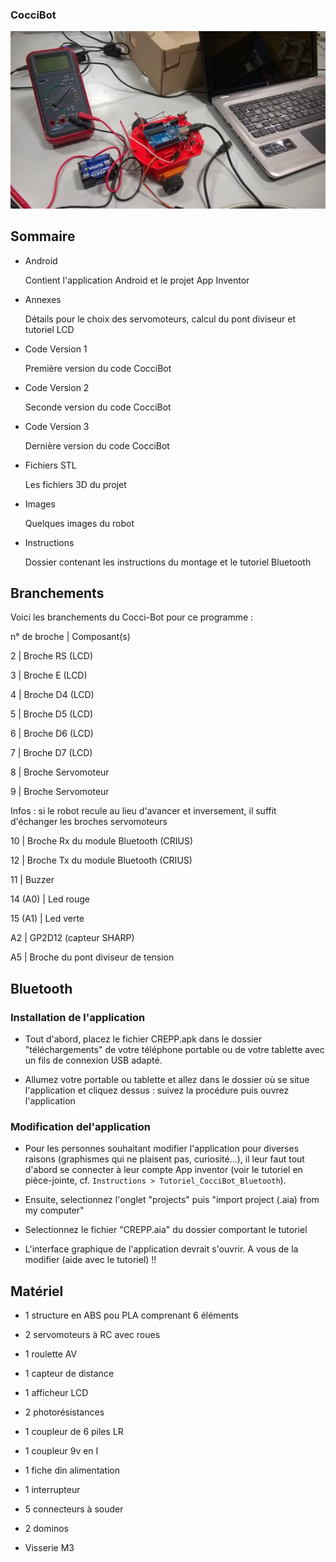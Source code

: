 ### CocciBot

![CocciBot](.img/coccibot.jpg)

## Sommaire

- Android

    Contient l'application Android et le projet App Inventor

- Annexes

    Détails pour le choix des servomoteurs, calcul du pont diviseur et tutoriel LCD

- Code Version 1

    Première version du code CocciBot

- Code Version 2

    Seconde version du code CocciBot

- Code Version 3

    Dernière version du code CocciBot    

- Fichiers STL

    Les fichiers 3D du projet

- Images

    Quelques images du robot

- Instructions

    Dossier contenant les instructions du montage et le tutoriel Bluetooth

## Branchements

Voici les branchements du Cocci-Bot pour ce programme :


n° de broche		|		Composant(s)

2			|		Broche RS	(LCD)

3			|		Broche E    	(LCD)

4			|		Broche D4 	(LCD)

5			|		Broche D5 	(LCD)

6			|		Broche D6 	(LCD)

7			|		Broche D7 	(LCD)

8			|		Broche Servomoteur 

9			|		Broche Servomoteur 


Infos : si le robot recule au lieu d'avancer et inversement, il suffit d'échanger les broches servomoteurs


10			|		Broche Rx du module Bluetooth (CRIUS)

12			|		Broche Tx du module Bluetooth (CRIUS)

11			|		Buzzer

14 (A0)		|		Led rouge

15 (A1)		|		Led verte

A2			|		GP2D12 (capteur SHARP)

A5			|		Broche du pont diviseur de tension


## Bluetooth

### Installation de l'application

- Tout d'abord, placez le fichier CREPP.apk dans le dossier "téléchargements"
    	de votre téléphone portable ou de votre tablette avec un fils de connexion USB adapté.

- Allumez votre portable ou tablette et allez dans le dossier où se situe l'application et cliquez dessus : 
	suivez la procédure puis ouvrez l'application


### Modification del'application

- Pour les personnes souhaitant modifier l'application  pour diverses raisons (graphismes qui ne plaisent pas, curiosité...),
	il leur faut tout d'abord se connecter à leur compte App inventor (voir le tutoriel en pièce-jointe, cf. ```Instructions > Tutoriel_CocciBot_Bluetooth```).

- Ensuite,  selectionnez l'onglet "projects" puis "import project (.aia) from my computer"	

- Selectionnez  le fichier "CREPP.aia" du dossier comportant le tutoriel

- L'interface graphique de l'application devrait s'ouvrir.
	A vous de la modifier (aide avec le tutoriel) !! 


## Matériel

- 1 structure en ABS pou PLA comprenant 6 éléments

- 2 servomoteurs à RC avec roues
- 1 roulette AV

- 1 capteur de distance
- 1 afficheur LCD
- 2 photorésistances

- 1 coupleur de 6 piles LR
- 1 coupleur 9v en I

- 1 fiche din alimentation
- 1 interrupteur
- 5 connecteurs à souder
- 2 dominos

- Visserie M3







